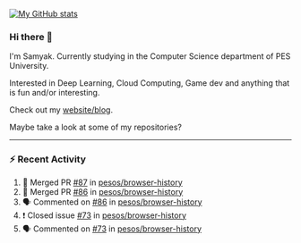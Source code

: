 [![My GitHub stats](https://github-readme-stats.vercel.app/api?username=Samyak2&count_private=true&show_icons=true&theme=gruvbox)](https://github.com/anuraghazra/github-readme-stats)

### Hi there 👋

I'm Samyak. Currently studying in the Computer Science department of PES University.

Interested in Deep Learning, Cloud Computing, Game dev and anything that is fun and/or interesting.

Check out my [website/blog](https://samyak2.github.io/).

Maybe take a look at some of my repositories?

---

### :zap: Recent Activity

<!--START_SECTION:activity-->
1. 🎉 Merged PR [#87](https://github.com/pesos/browser-history/pull/87) in [pesos/browser-history](https://github.com/pesos/browser-history)
2. 🎉 Merged PR [#86](https://github.com/pesos/browser-history/pull/86) in [pesos/browser-history](https://github.com/pesos/browser-history)
3. 🗣 Commented on [#86](https://github.com/pesos/browser-history/issues/86) in [pesos/browser-history](https://github.com/pesos/browser-history)
4. ❗️ Closed issue [#73](https://github.com/pesos/browser-history/issues/73) in [pesos/browser-history](https://github.com/pesos/browser-history)
5. 🗣 Commented on [#73](https://github.com/pesos/browser-history/issues/73) in [pesos/browser-history](https://github.com/pesos/browser-history)
<!--END_SECTION:activity-->
